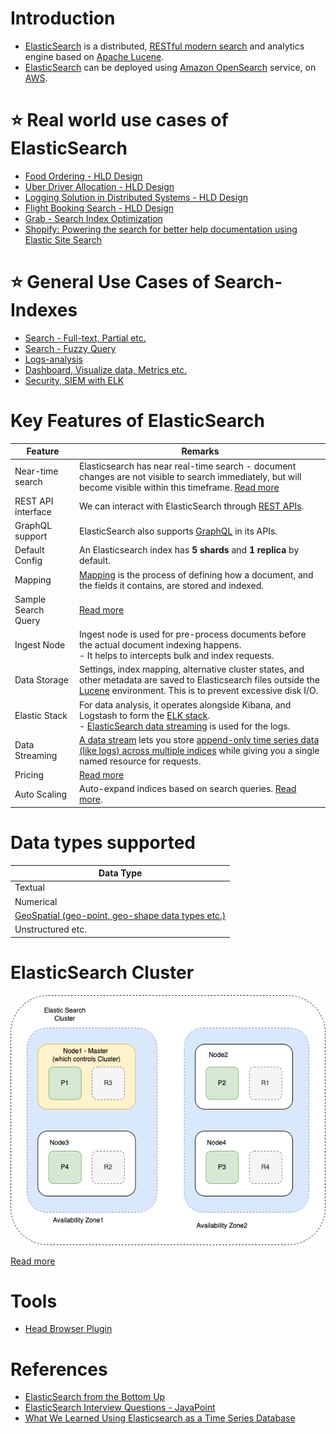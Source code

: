 # Introduction
- [ElasticSearch](https://www.elastic.co/elasticsearch/) is a distributed, [RESTful modern search](../../../8_APIProtocols/REST.md) and analytics engine based on [Apache Lucene](../Readme.md).
- [ElasticSearch]() can be deployed using [Amazon OpenSearch](../../../2_AWSServices/6_DatabaseServices/Search-Databases/AmazonOpenSearch.md) service, on [AWS](../../../2_AWSServices).

# :star: Real world use cases of ElasticSearch
- [Food Ordering - HLD Design](../../../0_HLDUseCasesProblems/FoodOrderingZomatoSwiggy/Readme.md)
- [Uber Driver Allocation - HLD Design](../../../0_HLDUseCasesProblems/DriverAllocationUberGoJek/Readme.md)
- [Logging Solution in Distributed Systems - HLD Design](../../../0_HLDUseCasesProblems/ObervabilityLoggingSolution/LoggingFileAggregation/Readme.md)
- [Flight Booking Search - HLD Design](../../../0_HLDUseCasesProblems/FlightBookingSearchMakeMyTrip/Readme.md)
- [Grab - Search Index Optimization](../../../1_TechStacks/Grab/SearchIndexing.md)
- [Shopify: Powering the search for better help documentation using Elastic Site Search](../../../1_TechStacks/ShopifyTechStack.md)

# :star: General Use Cases of Search-Indexes
- [Search - Full-text, Partial etc.](https://www.elastic.co/guide/en/elasticsearch/reference/current/full-text-queries.html)
- [Search - Fuzzy Query](https://www.elastic.co/guide/en/elasticsearch/reference/current/query-dsl-fuzzy-query.html)
- [Logs-analysis](../../../12_ObservabilityLogsServices/ELK.md)
- [Dashboard, Visualize data, Metrics etc.](../../../12_ObservabilityLogsServices/ELK.md)
- [Security, SIEM with ELK](../../../12_ObservabilityLogsServices/ELK.md)

# Key Features of ElasticSearch

| Feature             | Remarks                                                                                                                                                                                                                                                        |
|---------------------|----------------------------------------------------------------------------------------------------------------------------------------------------------------------------------------------------------------------------------------------------------------|
| Near-time search    | Elasticsearch has near real-time search - document changes are not visible to search immediately, but will become visible within this timeframe. [Read more](https://www.elastic.co/guide/en/elasticsearch/reference/current/near-real-time.html)              |
| REST API interface  | We can interact with ElasticSearch through [REST APIs](RESTAPIs.md).                                                                                                                                                                                           |
| GraphQL support     | ElasticSearch also supports [GraphQL](GraphQLSupport.md) in its APIs.                                                                                                                                                                                          |
| Default Config      | An Elasticsearch index has **5 shards** and **1 replica** by default.                                                                                                                                                                                          |
| Mapping             | [Mapping](Mapping.md) is the process of defining how a document, and the fields it contains, are stored and indexed.                                                                                                                                           |
| Sample Search Query | [Read more](samples/SampleSearchQuery.md)                                                                                                                                                                                                                      |
| Ingest Node         | Ingest node is used for pre-process documents before the actual document indexing happens. <br/>- It helps to intercepts bulk and index requests.                                                                                                              |
| Data Storage        | Settings, index mapping, alternative cluster states, and other metadata are saved to Elasticsearch files outside the [Lucene](../Readme.md) environment. This is to prevent excessive disk I/O.                                                                |
| Elastic Stack       | For data analysis, it operates alongside Kibana, and Logstash to form the [ELK stack](../../../12_ObservabilityLogsServices/ELK.md).<br/>- [ElasticSearch data streaming](../../Others/StreamDBs/ElasticSearchStreams.md) is used for the logs.                |
| Data Streaming      | [A data stream](../../Others/StreamDBs/ElasticSearchStreams.md) lets you store [append-only time series data (like logs) across multiple indices](../../5_DataStructuresUsedInDB/AppendOnlyProperty.md) while giving you a single named resource for requests. |
| Pricing             | [Read more](https://www.elastic.co/pricing/)                                                                                                                                                                                                                   |
| Auto Scaling        | Auto-expand indices based on search queries. [Read more](https://www.elastic.co/guide/en/elasticsearch/reference/current/index-modules.html).                                                                                                                  |

# Data types supported

| Data Type                                                                 |
|---------------------------------------------------------------------------|
| Textual                                                                   |
| Numerical                                                                 |
| [GeoSpatial (geo-point, geo-shape data types etc.)](GeoSpatialSupport.md) |
| Unstructured etc.                                                         |

# ElasticSearch Cluster

![](assests/ElasticSearch-Cluster.png)

[Read more](Cluster.md)

# Tools
- [Head Browser Plugin](https://chromewebstore.google.com/detail/multi-elasticsearch-head/cpmmilfkofbeimbmgiclohpodggeheim?hl=en&pli=1)

# References
- [ElasticSearch from the Bottom Up](https://www.elastic.co/blog/found-elasticsearch-from-the-bottom-up)
- [ElasticSearch Interview Questions - JavaPoint](https://www.javatpoint.com/elasticsearch-interview-questions)
- [What We Learned Using Elasticsearch as a Time Series Database](https://medium.com/thousandeyes-engineering/what-we-learned-using-elasticsearch-as-a-time-series-database-bdbde38cdb64)